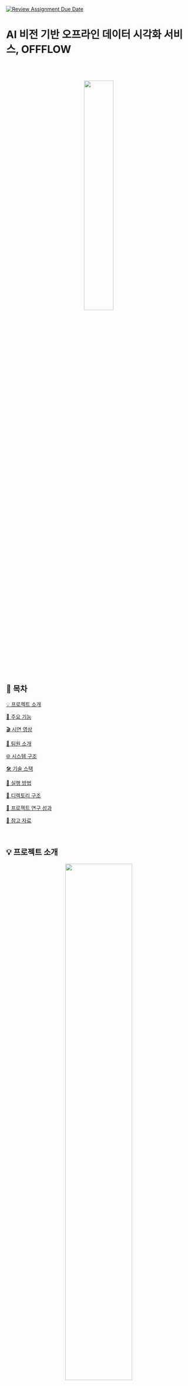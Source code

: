 [![Review Assignment Due Date](https://classroom.github.com/assets/deadline-readme-button-22041afd0340ce965d47ae6ef1cefeee28c7c493a6346c4f15d667ab976d596c.svg)](https://classroom.github.com/a/gFPznrUY)
# AI 비전 기반 오프라인 데이터 시각화 서비스, OFFFLOW
<br/> <br/> 
<div align="center"> 
    <p align = "center">
        <img src = "https://raw.githubusercontent.com/kookmin-sw/capstone-2025-10/master/assets/offflow_logo.svg"" width = "40%"/>
    </p>
</div>

<br/> <br/> 

## 🔗 목차 
[💡 프로젝트 소개](#-프로젝트-소개) 

[📝 주요 기능](#-주요-기능)

[🎬 시연 영상](#-시연-영상)

[👋 팀원 소개](#-팀원-소개)

[🌐 시스템 구조](#-시스템-구조)

[🛠 기술 스택](#-기술-스택)   

[🚀 실행 방법](#-실행-방법)  

[📂 디렉토리 구조](#-디렉토리-구조)  

[📑 프로젝트 연구 성과](#-프로젝트-연구-성과)

[📝 참고 자료](#-참고-자료)

<br/> 

## 💡 프로젝트 소개

<div align="center"> 
    <p align = "center">
    <img src = "https://raw.githubusercontent.com/kookmin-sw/capstone-2025-10/master/assets/poster.png" width = "60%"/>
    </p>
  <a href="https://drive.google.com/file/d/101BuD1QRINqIVViTEKw_8v96uTytM03h/view?usp=sharing" target="_blank">
    <img src="https://raw.githubusercontent.com/kookmin-sw/capstone-2025-10/master/assets/paper_1.png" width="40%">
  <a/>
  <a href="https://drive.google.com/file/d/1zuieTjI2CBtVPmgTzUbhb4PyNx5jjB6E/view?usp=sharing" target="_blank">
    <img src="https://raw.githubusercontent.com/kookmin-sw/capstone-2025-10/master/assets/paper_2.png" width="40%">
  </a>
</div>

### | AI 비전 기반 오프라인 데이터 시각화 서비스
-  **OFFFLOW**는 팝업스토어와 같은 오프라인 공간에서 AI기반 객체인식 기술을 활용하여 **고객 동선 및 군중 밀집도를 실시간으로 분석**하고 방문 고객의 **성별, 연령대와 체류 시간을 온라인 데이터로 변환 및 시각화**하여 제공합니다.

-  **OFFFLOW**는 변환된 데이터를 안전하게 수집하고 다양한 채널에서 발생하는 **고객 데이터를 통합 관리할 수 있는 대시보드 서비스**를 제공합니다.

-  **OFFFLOW**는 매장 운영자가 **실시간으로 고객 흐름**을 파악하고, 혼잡 구간을 조정하거나 상품 배치를 최적화함으로써 **오프라인 공간의 운영 효율성**을 높일 수 있도록 지원합니다.

<br/>


## 📝 주요 기능

### 🗺️ **트래킹 맵을 통한 고객 동선 시각화**
Yolov8 + DeepSort 알고리즘을 활용해 고객의 이동 경로를 실시간으로 수집하고, 트래킹 맵 위에 경로를 선 형태로 시각화하여 공간 내 이동 흐름을 한눈에 확인할 수 있습니다.

### 🔥 **히트맵을 통한 군중 밀집도 분석**
Point-based Crowd Counting 모델인 APGCC를 활용하여 공간별 밀집도를 분석하고 히트맵으로 시각화합니다.

### 📸 **AI 기반 객체 인식 및 성별·연령대 추론**
Yolov8을 활용하여 사람의 얼굴을 인식하고, EfficientNet 기반 분류형 모델을 활용하여 오프라인 공간 내 고객의 성별과 연령대를 파악하여 수치화합니다.

### 📊 **대시보드 기반 통계 제공**
각 대시보드는 성별 비율, 연령대 분포, 평균 체류시간, 방문자 수 등의 주요 통계 데이터를 실시간으로 제공합니다.

### 🎯 **사용자 정의 커스텀 이벤트 조건 설정**
방문자 체류시간, 위치, 시간대 등 조건을 조합하여 사용자 맞춤형 이벤트(예: 구매 가능성 높은 구간 탐지)를 생성하고 통계를 필터링할 수 있습니다.

### 🧠 **AI 분석 데이터 저장 시스템**
AI 분석 결과는 Redis 및 Kafka를 활용하여 비동기식 메모리큐에 저장 후 실시간으로 서버에 전송되며, 사용자는 대시보드를 통해 분석 결과를 빠르게 확인하고 인사이트를 얻을 수 있습니다.

### 📱 **QR기반 방문자 등록 시스템**
각 대시보드에 연동된 QR 코드를 통해 방문객 정보를 자동으로 등록하고, 방문 이력을 저장하여 맞춤형 분석 및 리타겟팅에 활용할 수 있습니다.

### 🧩 **상품-구역(섹션) 매핑 기능**
각 상품을 특정 구역(Section)과 매핑하여 고객 동선과 상품 배치를 연계 분석할 수 있으며, 매핑된 섹션별 성과 데이터도 확인할 수 있습니다.

<br/>

## 🎬 소개 영상


<br/>

## 👋 팀원 소개

<table>
    <tr align="center">
        <td style="min-width: 100px;">
            <a href="https://github.com/millook">
              <img src="https://avatars.githubusercontent.com/u/134192611?v=4" width="80">
              <br />
              <b>김민준</b>
            </a> 
            <br/>
              20171591
        </td>
        <td style="min-width: 100px;">
            <a href="https://github.com/skan9708">
              <img src="https://avatars.githubusercontent.com/u/19978313?v=4" width="80">
              <br />
              <b>최진혁</b>
            </a>
            <br/>
              20171715
        </td>
        <td style="min-width: 10px;">
            <a href="https://github.com/HO22">
              <img src="https://avatars.githubusercontent.com/u/38872856?v=4" width="80">
              <br />
              <b>김린회 </b>
            </a> 
            <br/>
              20181581
        </td>
        <td style="min-width: 100px;">
            <a href="https://github.com/seongjeongkyu1">
              <img src="https://avatars.githubusercontent.com/u/113752290?v=4" width="80">
              <br />
              <b>성정규</b>
            </a> 
            <br/>
              20191610
        </td>
        <td style="min-width: 100px;">
            <a href="https://github.com/minsang22">
              <img src="https://avatars.githubusercontent.com/u/55175192?v=4" width="80">
              <br />
              <b>윤민상</b>
            </a> 
            <br/>
              20191631 
        </td>
    </tr>
    <tr align="center">
        <td>
            팀장, Backend, DB
        </td>
        <td>
            Frontend, Infra
        </td>
        <td>
            Frontend, Backend
        </td>
                <td>
            AI Engineer
        </td>
                <td>
            AI Engineer
        </td>
    </tr>
</table>

<br/>

## 🌐 시스템 구조
<br/>

<div align="center"> 
    <p align = "center">
    <img src = "https://raw.githubusercontent.com/kookmin-sw/capstone-2025-10/master/assets/system_architecture.png" width = 90%/>
    </p>
</div>

<br/>

## 🛠 기술 스택

### 💻 Frontend
|역할|종류|
|-|-|
|**Programming Language**| ![Javascript](https://img.shields.io/badge/Javascript-F7DF1E.svg?style=for-the-badge&logo=javascript&logoColor=white)
|**Library**| ![Next.js](https://img.shields.io/badge/Next.js-000000?style=for-the-badge&logo=Next.js&logoColor=white)
|**Styling**| ![Sass](https://img.shields.io/badge/sass-CC6699.svg?style=for-the-badge&logo=sass&logoColor=white)
|**Formatting**| ![ESLint](https://img.shields.io/badge/ESLint-4B32C3.svg?style=for-the-badge&logo=ESLint&logoColor=white) ![Prettier](https://img.shields.io/badge/Prettier-F7B93E.svg?style=for-the-badge&logo=Prettier&logoColor=white)
|**Package Manager**|![Yarn](https://img.shields.io/badge/Yarn-2C8EBB.svg?style=for-the-badge&logo=Yarn&logoColor=white)                             
|**Web Server**|![Nginx](https://img.shields.io/badge/Nginx-009639.svg?style=for-the-badge&logo=Nginx&logoColor=white)

<br />

### 💻 Backend
|역할|종류|
|-|-|
|**Programming Language**| ![JAVA](https://img.shields.io/badge/JAVA-004027?style=for-the-badge&logo=Jameson&logoColor=white) 
|**Framework**| ![SpringBoot](https://img.shields.io/badge/Spring_Boot-6DB33F?style=for-the-badge&logo=SpringBoot&logoColor=white)
|**Build Tool**| ![Gradle](https://img.shields.io/badge/Gradle-02303A?style=for-the-badge&logo=Gradle&logoColor=white) 
|**API**| ![Rest](https://img.shields.io/badge/Rest_API-000000?style=for-the-badge&logo=iRobot&logoColor=white)
|**Database**| ![PostgreSQL](https://img.shields.io/badge/PostgreSQL-4169E1?style=for-the-badge&logo=PostgreSQL&logoColor=white)
|**Database Service**| ![Redis](https://img.shields.io/badge/Redis-FF4438?style=for-the-badge&logo=Redis&logoColor=white)
|**Application Service**| ![NaverSMS](https://img.shields.io/badge/Naver_SMS-03C75A?style=for-the-badge&logo=Naver&logoColor=white) 
|**Message Queue**| ![ApacheKafka](https://img.shields.io/badge/Apache_Kafka-231F20?style=for-the-badge&logo=ApacheKafka&logoColor=white) 

<br />

### 💻 AI
|역할|종류|
|-|-|
|**Programming Language**| ![Python](https://img.shields.io/badge/Python_3.10-3776AB?style=for-the-badge&logo=python&logoColor=white) 
|**Operating System**| ![Ubuntu](https://img.shields.io/badge/ubuntu_22.04-E95420?style=for-the-badge&logo=ubuntu&logoColor=white) 
|**AI Env**| ![CudDa](https://img.shields.io/badge/CuDa_11.8-76B900?style=for-the-badge&logo=nvidia&logoColor=white)
| **Development Platform** | ![RunPod](https://img.shields.io/badge/RunPod-5C3EE8?style=for-the-badge)
|**Deep Learning Framework**| ![PyTorch](https://img.shields.io/badge/PyTorch-EE4C2C?style=for-the-badge&logo=PyTorch&logoColor=white)
|**Numerical Computing**| ![NumPy](https://img.shields.io/badge/NumPy-013243?style=for-the-badge&logo=NumPy&logoColor=white)
|**Visitor Tracking**|  ![YOLO](https://img.shields.io/badge/YOLO-111F68?style=for-the-badge&logo=yolo&logoColor=white) ![OpenCV](https://img.shields.io/badge/OpenCV-5C3EE8?style=for-the-badge&logo=OpenCV&logoColor=white) ![DeepSORT](https://img.shields.io/badge/DeepSORT-4D4D4D?style=for-the-badge)
|**Crowd Counting**| ![OpenCV](https://img.shields.io/badge/OpenCV-5C3EE8?style=for-the-badge&logo=OpenCV&logoColor=white) ![APGCC](https://img.shields.io/badge/APGCC-4D4D4D?style=for-the-badge)
|**Gender/Age Classification** | ![YOLO](https://img.shields.io/badge/YOLO-111F68?style=for-the-badge&logo=yolo&logoColor=white) ![OpenCV](https://img.shields.io/badge/OpenCV-5C3EE8?style=for-the-badge&logo=OpenCV&logoColor=white) ![EfficientNet](https://img.shields.io/badge/EfficientNet-4D4D4D?style=for-the-badge)


<br />

### 💻 Deployment

|역할|종류|
|-|-|
|**Deployment**| ![AmazonEC2](https://img.shields.io/badge/Amazon_EC2-FF9900?style=for-the-badge&logo=AmazonEC2&logoColor=white) ![Docker](https://img.shields.io/badge/Docker-2088FF?style=for-the-badge&logo=Docker&logoColor=white) 

<br/>

### 💻 Common
|역할|종류|
|-|-|
|**Communication**| ![Discord](https://img.shields.io/badge/Discord-5865F2?style=for-the-badge&logo=Discord&logoColor=white) 
|**Design**| ![Figma](https://img.shields.io/badge/Figma-F24E1E?style=for-the-badge&logo=Figma&logoColor=white)
|**Version Control**|![Git](https://img.shields.io/badge/Git-F05032?style=for-the-badge&logo=Git&logoColor=white) ![GitHub](https://img.shields.io/badge/GitHub-181717?style=for-the-badge&logo=GitHub&logoColor=white)
|**Project Management**| ![Notion](https://img.shields.io/badge/Notion-000000?style=for-the-badge&logo=Notion&logoColor=white) ![Trello](https://img.shields.io/badge/Trello-0052CC?style=for-the-badge&logo=Trello&logoColor=white)

<br />

## 🚀 실행 가이드

### 1. 소스 다운로드

```bash
git clone https://github.com/kookmin-sw/capstone-2025-10.git
cd capstone-2025-10
```

---

### 2. 프론트엔드 실행

① 환경 준비
- Node.js v20 이상
- npm 또는 yarn 설치

② `.env.local` 설정 (`frontend/.env.local`)
```env
NEXT_PUBLIC_NAVER_SMS_SERVICE_ID=
NEXT_PUBLIC_NAVER_SMS_ACCESS_KEY=
NEXT_PUBLIC_NAVER_SMS_SECRET_KEY=
NEXT_PUBLIC_NAVER_SMS_SENDER_PHONE=
```
③ 실행 명령어
```bash
cd frontend
npm install
npm run dev
```
④ 접속 포트
```
http://localhost:3000
```

---

### 3. 백엔드 실행

① Docker 설치  
- [공식 설치 가이드](https://docs.docker.com/get-docker/)

② 실행 명령어

**macOS / Linux**
```bash
docker compose up --build
```

**Windows**
```bash
docker-compose up --build
```

③ 접속 포트
- 웹 서버: `8080`
- Kafka: `9092`

---

### 4. 군중 밀집도 + 객체 추적 AI 모듈 배포
① 가상환경 생성 및 의존성 설치
```bash
cd ai
python3.10 -m venv venv
source venv/bin/activate      # Windows는 venv\Scripts\activate
pip install -r requirements.txt
```
② YOLOv8 + DeepSORT 설치
```bash
cd src/YOLOv8-DeepSORT-Object-Tracking
pip install -e '.[dev]'
```
③ 가중치 파일 다운로드
- [모델 다운로드 링크](https://drive.google.com/drive/u/0/folders/12lejFGm62maG2IVYcJbUjRRHoz5woQ68)
- 아래 3개의 파일을 다운로드 후 다음 경로에 저장:
  ```
  src/YOLOv8-DeepSORT-Object-Tracking/ultralytics/yolo/v8/detect/
  ```
  - `yolov8n.pt`
  - `vgg16_bn-6c64b313.pth`
  - `SHHA_best.pth`

④ Kafka 설정
- 다음 두 파일에서 `bootstrap_servers` 항목을 실제 Kafka 브로커 IP로 수정:
  - `ai/src/YOLOv8-DeepSORT-Object-Tracking/ultralytics/yolo/data/dataloaders/stream_loaders.py`
  - `ai/src/YOLOv8-DeepSORT-Object-Tracking/ultralytics/yolo/v8/detect/predict.py`

⑤ 실행 명령어
```bash
python3.10 predict.py source="kafka://"
```

---

### 5. 성별·연령대 AI 모듈 배포

① Python 가상환경 설정
```bash
cd ai
python3.10 -m venv venv
source venv/bin/activate      # Windows는 venv\Scripts\activate
pip install -r requirements.txt
```
② 모델 파일 다운로드 및 저장
아래 파일들을 다운로드하여 `ai/model/` 디렉토리에 저장:
- `model_checkpoint.pt`
- `yolov8n-face.pt`

③ Kafka IP 설정
- `ai/test.py` 파일에서 Kafka 브로커 IP 주소를 실제 IP로 수정

④ 실행 명령어
```bash
python3.10 test.py
```


<br/>

## 📂 폴더 구조
```
📦 capstone-2025-10
│
├── 📁 .github                        
│
├── 📁 frontend                           # 프론트엔드 (Next.js)
│   ├── 📁 public                         # 정적 파일 (favicon, 이미지 등)
│   │
│   ├── 📁 src
│   │   ├── 📁 app                        # App Router 기반 페이지
│   │   │   └── /login, /dashboard 등
│   │   │
│   │   ├── 📁 components                # 공통 UI 컴포넌트
│   │   ├── 📁 contexts                  # 전역 상태 관리 (예: Modal, UserSession)
│   │   ├── 📁 hooks                     # 커스텀 훅 모음
│   │   ├── 📁 lib
│   │   │   └── 📁 api                  # API 호출 함수 (user, visitor 등)
│   │   ├── 📁 utils                    # 유틸 함수 (화살표, 위치 계산 등)
│   │   └── 📁 styles                   # SCSS 등 스타일 파일
│   │
│   ├── .env                             # 환경변수
│   ├── next.config.mjs                  # Next.js 설정
│   ├── jsconfig.json                    # 경로 alias 등
│   ├── package.json
│   ├── yarn.lock / package-lock.json
│   └── README.md
│
├── 📁 backend                            # 백엔드 (Spring Boot)
│   ├── build.gradle                     # Gradle 빌드 스크립트
│   ├── Dockerfile.dev                   # 개발용 Dockerfile
│   ├── gradlew / gradlew.bat            # Gradle Wrapper 실행 파일
│   ├── settings.gradle                  # 프로젝트 및 모듈 설정
│   ├── HELP.md                          # 초기 Spring 도움말
│   ├── .gitignore / .gitattributes
│   │
│   └── 📁 src
│       ├── 📁 main
│       │   ├── 📁 java/capstone/offflow
│       │   │   ├── 📁 Common              # 전역 설정 및 유틸리티
│       │   │   ├── 📁 Dashboard           # 대시보드/섹션/상품
│       │   │   │   ├── Controller/         # REST API 정의
│       │   │   │   ├── Domain/             # Dashboard, Section, Product 엔티티
│       │   │   │   ├── Dto/                # 요청/응답 객체
│       │   │   │   ├── Repository/         # JPA 인터페이스
│       │   │   │   └── Service/            # 비즈니스 로직
│       │   │   ├── 📁 Event               # 이벤트 조건 및 통계
│       │   │   │   ├── Controller/
│       │   │   │   ├── Domain/             # Event, EventCondition 엔티티
│       │   │   │   ├── Dto/
│       │   │   │   ├── Repository/
│       │   │   │   └── Service/
│       │   │   ├── 📁 Login               # 인증/로그인
│       │   │   │   ├── Controller/
│       │   │   │   ├── Dto/                # 로그인 요청/응답
│       │   │   │   └── Service/            # UserDetailsService 구현 등
│       │   │   ├── 📁 User                # 사용자 등록/정보
│       │   │   │   ├── Controller/
│       │   │   │   ├── Domain/             # User 엔티티
│       │   │   │   ├── Dto/
│       │   │   │   ├── Repository/
│       │   │   │   └── Service/
│       │   │   ├── 📁 Vision              # AI 비전 데이터 (Tracking, Heatmap 등)
│       │   │   │   ├── Controller/
│       │   │   │   ├── Domain/             # Heatmap, Tracking, Session, GenderAge 등 엔티티
│       │   │   │   ├── Dto/
│       │   │   │   ├── Repository/
│       │   │   │   ├── Scheduler/          # Redis to DB 저장 스케줄링 등
│       │   │   │   └── Service/
│       │   │   ├── 📁 Visitor             # 방문자 등록/조회
│       │   │   │   ├── Controller/
│       │   │   │   ├── Domain/             # Visitor, VisitHistory 등
│       │   │   │   ├── Dto/
│       │   │   │   ├── Repository/
│       │   │   │   └── Service/
│       │   │   └── OffflowApplication.java # 메인 실행 클래스
│       │   │
│       │   └── 📁 resources
│       │       ├── application.properties  # DB, Redis 설정 등
│       │       ├── static/                 # 정적 리소스
│       │       └── templates/              # Thymeleaf 템플릿
│       │
│       └── 📁 test                         # 유닛/통합 테스트
│
├── 📁 ai                                 # AI 
│   ├── 📁 crowd_counting                 # 군중 밀집도
│   │   ├── 📁 configs                   # 모델 설정 파일
│   │   ├── 📁 models
│   │   │   ├── 📁 backbones            # 백본 네트워크 (예: VGG)
│   │   │   ├── APGCC.py                # 메인 모델 구조
│   │   │   ├── Encoder.py / Decoder.py
│   │   │   ├── matcher.py / modules.py
│   │   ├── 📁 output                    # 결과 이미지 저장
│   │   ├── 📁 util                      # 유틸 함수
│   │   └── apgcc_infer.py              # 군중밀집도 인퍼런스 예시코드
│
│   ├── 📁 model                         
│   │   ├── visitor_detect.py           # 성별 연령대 메인 모델 구조
│   │   └── test.py                     # 성별 연령대 인퍼런스 예시코드
│
│   ├── 📁 src
│   │   ├── 📁 YOLOv8-DeepSORT-Object-Tracking  # YOLO+DeepSORT 동선추적 모델
│   │   └── visitor_detect.ipynb  /  movement_detecting.ipynb  # 실험 노트북
│   │
│   └── requirements.txt                # 패키지 버전 관리
│
└── 📄 README.md                        # 프로젝트 전체 설명서

```

<br/>

## 📑 프로젝트 연구 성과
- [논문 1: 딥러닝 기반 객체 인식을 통한 군중밀집도 및 동선 추적 알고리즘에 관한 연구](https://drive.google.com/file/d/101BuD1QRINqIVViTEKw_8v96uTytM03h/view?usp=sharing)
    - YOLOv8과 DeepSORT를 이용한 고객 동선 추적과 APGCC 기반 군중 밀집도 분석을 결합한 실시간 행동 분석 시스템을 제안
    - 다양한 시나리오의 영상 데이터를 활용한 실험 진행
    - 동선 추적 실험 결과, MOTA 71.2%, ID Switch 116회로 높은 정확도를 보임
    - 군중 밀집도 분석은  MAE 48명, MSE 76명으로 기존 모델 대비 최대 30% 개선
        
- [논문 2: AI 비전 기반 오프라인 공간의 온라인 데이터를 활용한 행동 예측 모델 설계에 관한 연구](https://drive.google.com/file/d/1zuieTjI2CBtVPmgTzUbhb4PyNx5jjB6E/view?usp=sharing)
    - YOLOv8과 DeepSORT 기반의 실시간 객체 추적 시스템을 활용하여 고객 행동을 분석하는 통합 모니터링 시스템을 설계
    - MOTA 71.2%, ID Switch 116회의 성능으로 기존 Tracking-by-Detection 방식 대비 우수한 정확도를 달성
    - 분석된 동선과 체류 데이터를 기반으로 히트맵과 트래픽맵을 시각화하여 혼잡도와 이동 패턴을 직관적으로 제공
    - 공간 배치 전략, 상품 진열, 마케팅 기획 등 다양한 비즈니스 의사결정에 활용 가능함을 입증

<br/>

## 📝 참고 자료

### <a href="https://drive.google.com/file/d/101BuD1QRINqIVViTEKw_8v96uTytM03h/view?usp=sharing" target="_blank">논문1 </a> | <a href="https://drive.google.com/file/d/1zuieTjI2CBtVPmgTzUbhb4PyNx5jjB6E/view?usp=sharing" target="_blank">논문2</a>

### <a href="https://drive.google.com/file/d/1pW4vdfuD9rNDTnepp86kpLcfVblzdRKL/view?usp=sharing" target="_blank">수행 계획서</a>

### <a href="https://drive.google.com/file/d/1NgPYaJ0WWilvp6KvgJUXREqFU6bwhMLK/view?usp=sharing" target="_blank">중간 발표 자료</a>

### <a href="https://youtu.be/iDVUIyVrkfc" target="_blank">시연 동영상</a>

### <a href="https://drive.google.com/file/d/1l8P5uDkvgciT3G50BEa2qxZpi9-E_244/view?usp=sharing" target="_blank">포스터</a>

### <a href="https://drive.google.com/file/d/1cN-sJrkvVY67GOnmQtYVh9RUbG3kZ9rW/view?usp=sharing" target="_blank">최종 발표 자료</a>

### <a href="" target="_blank">결과 보고서</a>

### <a href="https://stingy-class-db5.notion.site/183bbb466427805fbbc4c5304230a5f6?pvs=4" target="_blank">회의록</a>
